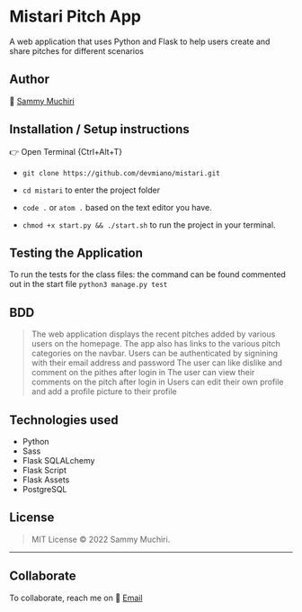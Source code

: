# Mistari Pitch App

A web application that uses Python and Flask to help users create and share pitches for different scenarios

## Author

:link: [Sammy Muchiri](https://github.com/devmiano)

## Installation / Setup instructions

:point_right: Open Terminal {Ctrl+Alt+T}

- `git clone https://github.com/devmiano/mistari.git`

- `cd mistari` to enter the project folder

- `code .` or `atom .` based on the text editor you have.

- `chmod +x start.py && ./start.sh` to run the project in your terminal.

## Testing the Application

To run the tests for the class files:
the command can be found commented out in the start file
`python3 manage.py test`

## BDD

> The web application displays the recent pitches added by various users on the homepage.
> The app also has links to the various pitch categories on the navbar.
> Users can be authenticated by signining with their email address and password
> The user can like dislike and comment on the pithes after login in
> The user can view their comments on the pitch after login in
> Users can edit their own profile and add a profile picture to their profile

## Technologies used

- Python
- Sass
- Flask SQLALchemy
- Flask Script
- Flask Assets
- PostgreSQL

## License

> MIT License :copyright: 2022 Sammy Muchiri.

---

## Collaborate

To collaborate, reach me on :email: [Email](devmiano@gmail.com)

